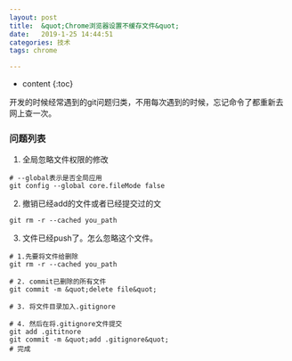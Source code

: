 ```yaml
---
layout: post
title:  &quot;Chrome浏览器设置不缓存文件&quot;
date:   2019-1-25 14:44:51
categories: 技术
tags: chrome

---
```

* content
{:toc}

开发的时候经常遇到的git问题归类，不用每次遇到的时候，忘记命令了都重新去网上查一次。





### 问题列表

1.  全局忽略文件权限的修改

```
# --global表示是否全局应用
git config --global core.fileMode false
```

2. 撤销已经add的文件或者已经提交过的文

```
git rm -r --cached you_path
```

3. 文件已经push了。怎么忽略这个文件。

```
# 1.先要将文件给删除
git rm -r --cached you_path

# 2. commit已删除的所有文件
git commit -m &quot;delete file&quot;

# 3. 将文件目录加入.gitignore

# 4. 然后在将.gitignore文件提交
git add .gititnore 
git commit -m &quot;add .gitignore&quot;
# 完成
```